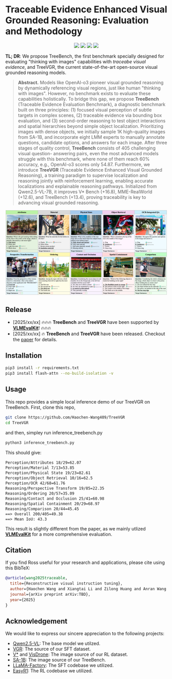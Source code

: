 # Traceable Evidence Enhanced Visual Grounded Reasoning: Evaluation and Methodology

<p align="center">
  <a href="https://arxiv.org/abs/TBD">
    <img src="https://img.shields.io/badge/arXiv-Tech Report-red"></a>
    <a href="https://huggingface.co/datasets/HaochenWang/TreeBench">
    <img src="https://img.shields.io/badge/TreeBench-HuggingFace-orange"></a>
  <a href="https://huggingface.co/HaochenWang/TreeVGR-7B">
    <img src="https://img.shields.io/badge/TreeVGR-HuggingFace-orange"></a>
  <a href="LICENSE">
    <img src="https://img.shields.io/badge/License-Apache2.0-blue"></a>
</p>

**TL; DR**: We propose TreeBench, the first benchmark specially designed for evaluating "thinking with images" capabilities with *traceabe visual evidence*, and TreeVGR, the current state-of-the-art open-source visual grounded reasoning models.

> **Abstract.** Models like OpenAI-o3 pioneer visual grounded reasoning by dynamically referencing visual regions,
> just like human "thinking with images". However, no benchmark exists to evaluate these capabilities
> holistically. To bridge this gap, we propose **TreeBench** (Traceable Evidence Evaluation Benchmark),
> a diagnostic benchmark built on three principles: (1) focused visual perception of subtle targets in
> complex scenes, (2) traceable evidence via bounding box evaluation, and (3) second-order reasoning
> to test object interactions and spatial hierarchies beyond simple object localization. Prioritizing
> images with dense objects, we initially sample 1K high-quality images from SA-1B, and incorporate
> eight LMM experts to manually annotate questions, candidate options, and answers for each
> image. After three stages of quality control, **TreeBench** consists of 405 challenging visual question-
> answering pairs, even the most advanced models struggle with this benchmark, where none of
> them reach 60% accuracy, e.g., OpenAI-o3 scores only 54.87. Furthermore, we introduce **TreeVGR**
> (Traceable Evidence Enhanced Visual Grounded Reasoning), a training paradigm to supervise
> localization and reasoning jointly with reinforcement learning, enabling accurate localizations and
> explainable reasoning pathways. Initialized from Qwen2.5-VL-7B, it improves V* Bench (+16.8),
> MME-RealWorld (+12.6), and TreeBench (+13.4), proving traceability is key to advancing visual
> grounded reasoning.

![](./assets/treebench.png)

## Release

- [2025/xx/xx] 🔥🔥🔥 **TreeBench** and **TreeVGR** have been supported by [**VLMEvalKit**](https://github.com/open-compass/VLMEvalKit)! 🔥🔥🔥
- [2025/xx/xx] 🔥 **TreeBench** and **TreeVGR** have been released. Checkout the [paper](https://arxiv.org/pdf/TBD) for details.


## Installation

```bash
pip3 install -r requirements.txt
pip3 install flash-attn --no-build-isolation -v
```

## Usage

This repo provides a simple local inference demo of our TreeVGR on TreeBench. First, clone this repo,
```bash
git clone https://github.com/Haochen-Wang409/TreeVGR
cd TreeVGR
```
and then, simpley run inference_treebench.py
```bash
python3 inference_treebench.py
```

This should give:
```
Perception/Attributes 18/29=62.07
Perception/Material 7/13=53.85
Perception/Physical State 19/23=82.61
Perception/Object Retrieval 10/16=62.5
Perception/OCR 42/68=61.76
Reasoning/Perspective Transform 19/85=22.35
Reasoning/Ordering 20/57=35.09
Reasoning/Contact and Occlusion 25/41=60.98
Reasoning/Spatial Containment 20/29=68.97
Reasoning/Comparison 20/44=45.45
==> Overall 200/405=49.38
==> Mean IoU: 43.3
```
This result is slightly different from the paper, as we mainly utlized [**VLMEvalKit**](https://github.com/open-compass/VLMEvalKit) for a more comprehensive evaluation.


## Citation

If you find Ross useful for your research and applications, please cite using this BibTeX:
```bibtex
@article{wang2025traceable,
  title={Reconstructive visual instruction tuning},
  author={Haochen Wang and Xiangtai Li and Zilong Huang and Anran Wang and Jiacong Wang and Tao Zhang and Jiani Zheng and  Sule Bai and Zijian Kang and Jiashi Feng and Zhuochen Wang and Zhaoxiang Zhang},
  journal={arXiv preprint arXiv:TBD},
  year={2025}
}
```

## Acknowledgement
We would like to express our sincere appreciation to the following projects:
- [Qwen2.5-VL](https://github.com/QwenLM/Qwen2.5-VL): The base model we utilzed.
- [VGR](https://huggingface.co/datasets/BytedanceDouyinContent/VGR): The source of our SFT dataset.
- [V*](https://github.com/penghao-wu/vstar) and [VisDrone](https://github.com/VisDrone/VisDrone-Dataset): The image source of our RL dataset.
- [SA-1B](https://ai.meta.com/datasets/segment-anything/): The image source of our TreeBench.
- [LLaMA-Factory](https://github.com/hiyouga/LLaMA-Factory): The SFT codebase we utilized.
- [EasyR1](https://github.com/hiyouga/EasyR1): The RL codebase we utilized.